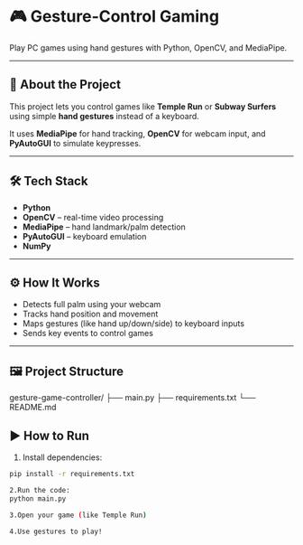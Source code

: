 # 🎮 Gesture-Control Gaming

Play PC games using hand gestures with Python, OpenCV, and MediaPipe.


---

## 🧠 About the Project

This project lets you control games like **Temple Run** or **Subway Surfers** using simple **hand gestures** instead of a keyboard.

It uses **MediaPipe** for hand tracking, **OpenCV** for webcam input, and **PyAutoGUI** to simulate keypresses.

---

## 🛠️ Tech Stack

- **Python**
- **OpenCV** – real-time video processing
- **MediaPipe** – hand landmark/palm detection
- **PyAutoGUI** – keyboard emulation
- **NumPy**

---

## ⚙️ How It Works

- Detects full palm using your webcam
- Tracks hand position and movement
- Maps gestures (like hand up/down/side) to keyboard inputs
- Sends key events to control games

---

## 🖼️ Project Structure

gesture-game-controller/
├── main.py
├── requirements.txt
└── README.md


## ▶️ How to Run

1. Install dependencies:
```bash
pip install -r requirements.txt

2.Run the code:
python main.py

3.Open your game (like Temple Run)

4.Use gestures to play!


